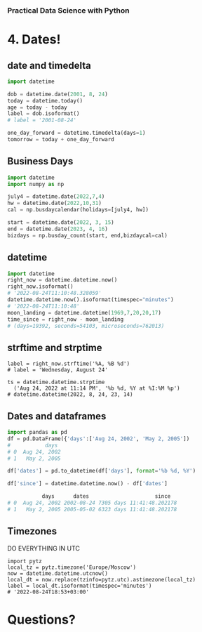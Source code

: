 [comment]: # (THEME = pdsp)
[comment]: # (CODE_THEME = base16/zenburn)

### Practical Data Science with Python
# 4. Dates! 

[comment]: # (!!!)

## date and timedelta

```python
import datetime

dob = datetime.date(2001, 8, 24)
today = datetime.today()
age = today - today
label = dob.isoformat()
# label = '2001-08-24'

one_day_forward = datetime.timedelta(days=1)
tomorrow = today + one_day_forward
```
[comment]: # (!!!)

## Business Days

```python
import datetime
import numpy as np

july4 = datetime.date(2022,7,4)
hw = datetime.date(2022,10,31)
cal = np.busdaycalendar(holidays=[july4, hw])

start = datetime.date(2022, 3, 15)
end = datetime.date(2023, 4, 16)
bizdays = np.busday_count(start, end,bizdaycal=cal)

```
[comment]: # (!!!)

## datetime

```python
import datetime
right_now = datetime.datetime.now()
right_now.isoformat()
# '2022-08-24T11:10:48.328059'
datetime.datetime.now().isoformat(timespec="minutes")
# '2022-08-24T11:10:48'
moon_landing = datetime.datetime(1969,7,20,20,17)
time_since = right_now - moon_landing
# (days=19392, seconds=54103, microseconds=762013)
```
[comment]: # (!!!)

## strftime and strptime
```
label = right_now.strftime('%A, %B %d')
# label = 'Wednesday, August 24'

ts = datetime.datetime.strptime
  ('Aug 24, 2022 at 11:14 PM', '%b %d, %Y at %I:%M %p')
# datetime.datetime(2022, 8, 24, 23, 14)
```
[comment]: # (!!!)

## Dates and dataframes
```python
import pandas as pd
df = pd.DataFrame({'days':['Aug 24, 2002', 'May 2, 2005'])
#           days
# 0  Aug 24, 2002
# 1   May 2, 2005

df['dates'] = pd.to_datetime(df['days'], format='%b %d, %Y')

df['since'] = datetime.datetime.now() - df['dates']

           days      dates                     since
# 0  Aug 24, 2002 2002-08-24 7305 days 11:41:48.202178
# 1   May 2, 2005 2005-05-02 6323 days 11:41:48.202178

```
[comment]: # (!!!)

## Timezones

DO EVERYTHING IN UTC

```
import pytz
local_tz = pytz.timezone('Europe/Moscow')
now = datetime.datetime.utcnow()
local_dt = now.replace(tzinfo=pytz.utc).astimezone(local_tz)
label = local_dt.isoformat(timespec='minutes')
# '2022-08-24T18:53+03:00'
```

[comment]: # (!!!)

# Questions?